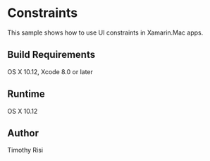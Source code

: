 Constraints
========

This sample shows how to use UI constraints in Xamarin.Mac apps.


Build Requirements
------------------

OS X 10.12, Xcode 8.0 or later

Runtime
------------------
OS X 10.12


Author
------

Timothy Risi
